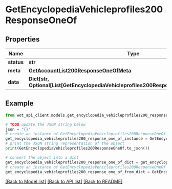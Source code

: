 # GetEncyclopediaVehicleprofiles200ResponseOneOf


## Properties

Name | Type | Description | Notes
------------ | ------------- | ------------- | -------------
**status** | **str** |  | 
**meta** | [**GetAccountList200ResponseOneOfMeta**](GetAccountList200ResponseOneOfMeta.md) |  | 
**data** | **Dict[str, Optional[List[GetEncyclopediaVehicleprofiles200ResponseOneOfDataValueInner]]]** |  | 

## Example

```python
from wot_api_client.models.get_encyclopedia_vehicleprofiles200_response_one_of import GetEncyclopediaVehicleprofiles200ResponseOneOf

# TODO update the JSON string below
json = "{}"
# create an instance of GetEncyclopediaVehicleprofiles200ResponseOneOf from a JSON string
get_encyclopedia_vehicleprofiles200_response_one_of_instance = GetEncyclopediaVehicleprofiles200ResponseOneOf.from_json(json)
# print the JSON string representation of the object
print(GetEncyclopediaVehicleprofiles200ResponseOneOf.to_json())

# convert the object into a dict
get_encyclopedia_vehicleprofiles200_response_one_of_dict = get_encyclopedia_vehicleprofiles200_response_one_of_instance.to_dict()
# create an instance of GetEncyclopediaVehicleprofiles200ResponseOneOf from a dict
get_encyclopedia_vehicleprofiles200_response_one_of_from_dict = GetEncyclopediaVehicleprofiles200ResponseOneOf.from_dict(get_encyclopedia_vehicleprofiles200_response_one_of_dict)
```
[[Back to Model list]](../README.md#documentation-for-models) [[Back to API list]](../README.md#documentation-for-api-endpoints) [[Back to README]](../README.md)


